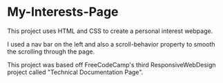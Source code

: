 # My-Interests-Page
This project uses HTML and CSS to create a personal interest webpage.  

I used a nav bar on the left and also a scroll-behavior property to smooth the scrolling through the page. 

This project was based off FreeCodeCamp's third ResponsiveWebDesign project called "Technical Documentation Page".
